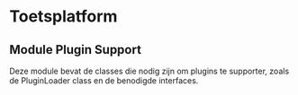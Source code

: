 # Toetsplatform
## Module Plugin Support

Deze module bevat de classes die nodig zijn om plugins te supporter, zoals de PluginLoader class en de benodigde interfaces.